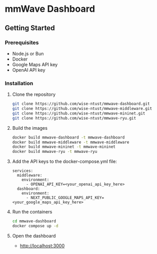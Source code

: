 # mmWave Dashboard

## Getting Started

### Prerequisites

- Node.js or Bun
- Docker
- Google Maps API key
- OpenAI API key

### Installation

1. Clone the repository

   ```bash
   git clone https://github.com/wise-ntust/mmwave-dashboard.git
   git clone https://github.com/wise-ntust/mmwave-middleware.git
   git clone https://github.com/wise-ntust/mmwave-mininet.git
   git clone https://github.com/wise-ntust/mmwave-ryu.git
   ```

2. Build the images

   ```bash
   docker build mmwave-dashboard -t mmwave-dashboard
   docker build mmwave-middleware -t mmwave-middleware
   docker build mmwave-mininet -t mmwave-mininet
   docker build mmwave-ryu -t mmwave-ryu
   ```

3. Add the API keys to the docker-compose.yml file:

   ```
   services:
     middleware:
       environment:
         - OPENAI_API_KEY=<your_openai_api_key_here>
     dashboard:
       environment:
         - NEXT_PUBLIC_GOOGLE_MAPS_API_KEY=<your_google_maps_api_key_here>
   ```

4. Run the containers

   ```bash
   cd mmwave-dashboard
   docker compose up -d
   ```

5. Open the dashboard

   - [http://localhost:3000](http://localhost:3000)

